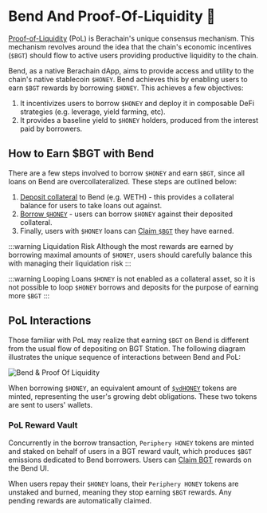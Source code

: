 <script setup>
  import config from '@berachain/config/constants.json';
</script>

# Bend And Proof-Of-Liquidity 🤝

[Proof-of-Liquidity](http://docs.berachain.com/learn/what-is-proof-of-liquidity/) (PoL) is Berachain's unique consensus mechanism. This mechanism revolves around the idea that the chain's economic incentives (`$BGT`) should flow to active users providing productive liquidity to the chain.

Bend, as a native Berachain dApp, aims to provide access and utility to the chain's native stablecoin `$HONEY`. Bend achieves this by enabling users to earn `$BGT` rewards by borrowing `$HONEY`. This achieves a few objectives:

1. It incentivizes users to borrow `$HONEY` and deploy it in composable DeFi strategies (e.g. leverage, yield farming, etc).
2. It provides a baseline yield to `$HONEY` holders, produced from the interest paid by borrowers.

## How to Earn $BGT with Bend

There are a few steps involved to borrow `$HONEY` and earn `$BGT`, since all loans on Bend are overcollateralized. These steps are outlined below:

1. [Deposit collateral](/learn/guides/depositing-collateral) to Bend (e.g. WETH) - this provides a collateral balance for users to take loans out against.
2. [Borrow `$HONEY`](/learn/guides/borrowing-and-repaying-honey) - users can borrow `$HONEY` against their deposited collateral.
3. Finally, users with `$HONEY` loans can [Claim `$BGT`](/learn/guides/claim-bgt) they have earned.

:::warning Liquidation Risk
Although the most rewards are earned by borrowing maximal amounts of `$HONEY`, users should carefully balance this with managing their liquidation risk
:::

:::warning Looping Loans
`$HONEY` is not enabled as a collateral asset, so it is not possible to loop `$HONEY` borrows and deposits for the purpose of earning more `$BGT`
:::

## PoL Interactions

Those familiar with PoL may realize that earning `$BGT` on Bend is different from the usual flow of depositing on <a target="_blank" :href="config.mainnet.dapps.hub.url">BGT Station</a>. The following diagram illustrates the unique sequence of interactions between Bend and PoL:

![Bend & Proof Of Liquidity](/assets/bend-bgt-flow.png)

When borrowing `$HONEY`, an equivalent amount of [`$vdHONEY`](/learn/lending-protocol/tokens#variable-debt-tokens) tokens are minted, representing the user's growing debt obligations. These two tokens are sent to users' wallets.

### PoL Reward Vault

Concurrently in the borrow transaction, `Periphery HONEY` tokens are minted and staked on behalf of users in a BGT reward vault, which produces `$BGT` emissions dedicated to Bend borrowers. Users can [Claim BGT](/learn/guides/claim-bgt) rewards on the Bend UI.

When users repay their `$HONEY` loans, their `Periphery HONEY` tokens are unstaked and burned, meaning they stop earning `$BGT` rewards. Any pending rewards are automatically claimed.
